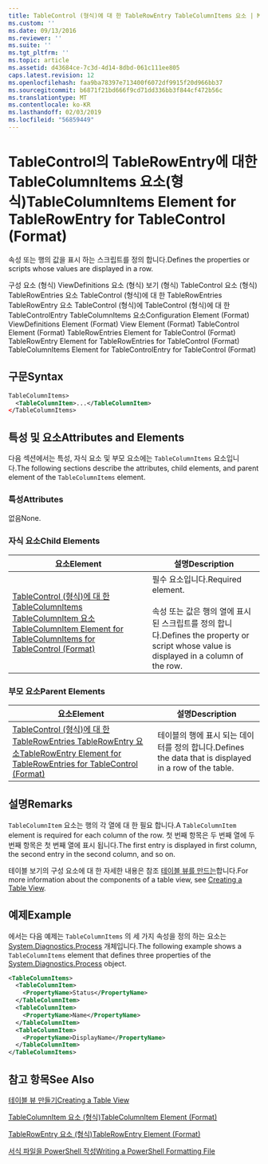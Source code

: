 ```yaml
---
title: TableControl (형식)에 대 한 TableRowEntry TableColumnItems 요소 | Microsoft Docs
ms.custom: ''
ms.date: 09/13/2016
ms.reviewer: ''
ms.suite: ''
ms.tgt_pltfrm: ''
ms.topic: article
ms.assetid: d43684ce-7c3d-4d14-8dbd-061c111ee805
caps.latest.revision: 12
ms.openlocfilehash: faa9ba78397e713400f6072df9915f20d966bb37
ms.sourcegitcommit: b6871f21bd666f9cd71dd336bb3f844cf472b56c
ms.translationtype: MT
ms.contentlocale: ko-KR
ms.lasthandoff: 02/03/2019
ms.locfileid: "56859449"
---
```

# <a name="tablecolumnitems-element-for-tablerowentry-for-tablecontrol-format"></a><span data-ttu-id="428f3-102">TableControl의 TableRowEntry에 대한 TableColumnItems 요소(형식)</span><span class="sxs-lookup"><span data-stu-id="428f3-102">TableColumnItems Element for TableRowEntry for TableControl (Format)</span></span>

<span data-ttu-id="428f3-103">속성 또는 행의 값을 표시 하는 스크립트를 정의 합니다.</span><span class="sxs-lookup"><span data-stu-id="428f3-103">Defines the properties or scripts whose values are displayed in a row.</span></span>

<span data-ttu-id="428f3-104">구성 요소 (형식) ViewDefinitions 요소 (형식) 보기 (형식) TableControl 요소 (형식) TableRowEntries 요소 TableControl (형식)에 대 한 TableRowEntries TableRowEntry 요소 TableControl (형식)에 TableControl (형식)에 대 한 TableControlEntry TableColumnItems 요소</span><span class="sxs-lookup"><span data-stu-id="428f3-104">Configuration Element (Format) ViewDefinitions Element (Format) View Element (Format) TableControl Element (Format) TableRowEntries Element for TableControl (Format) TableRowEntry Element for TableRowEntries for TableControl (Format) TableColumnItems Element for TableControlEntry for TableControl (Format)</span></span>

## <a name="syntax"></a><span data-ttu-id="428f3-105">구문</span><span class="sxs-lookup"><span data-stu-id="428f3-105">Syntax</span></span>

```xml
TableColumnItems>
  <TableColumnItem>...</TableColumnItem>
</TableColumnItems>
```

## <a name="attributes-and-elements"></a><span data-ttu-id="428f3-106">특성 및 요소</span><span class="sxs-lookup"><span data-stu-id="428f3-106">Attributes and Elements</span></span>

<span data-ttu-id="428f3-107">다음 섹션에서는 특성, 자식 요소 및 부모 요소에는 `TableColumnItems` 요소입니다.</span><span class="sxs-lookup"><span data-stu-id="428f3-107">The following sections describe the attributes, child elements, and parent element of the `TableColumnItems` element.</span></span>

### <a name="attributes"></a><span data-ttu-id="428f3-108">특성</span><span class="sxs-lookup"><span data-stu-id="428f3-108">Attributes</span></span>

<span data-ttu-id="428f3-109">없음</span><span class="sxs-lookup"><span data-stu-id="428f3-109">None.</span></span>

### <a name="child-elements"></a><span data-ttu-id="428f3-110">자식 요소</span><span class="sxs-lookup"><span data-stu-id="428f3-110">Child Elements</span></span>

|<span data-ttu-id="428f3-111">요소</span><span class="sxs-lookup"><span data-stu-id="428f3-111">Element</span></span>|<span data-ttu-id="428f3-112">설명</span><span class="sxs-lookup"><span data-stu-id="428f3-112">Description</span></span>|
|-------------|-----------------|
|[<span data-ttu-id="428f3-113">TableControl (형식)에 대 한 TableColumnItems TableColumnItem 요소</span><span class="sxs-lookup"><span data-stu-id="428f3-113">TableColumnItem Element for TableColumnItems for TableControl (Format)</span></span>](./tablecolumnitem-element-for-tablecolumnitems-for-tablecontrol-format.md)|<span data-ttu-id="428f3-114">필수 요소입니다.</span><span class="sxs-lookup"><span data-stu-id="428f3-114">Required element.</span></span><br /><br /> <span data-ttu-id="428f3-115">속성 또는 값은 행의 열에 표시 된 스크립트를 정의 합니다.</span><span class="sxs-lookup"><span data-stu-id="428f3-115">Defines the property or script whose value is displayed in a column of the row.</span></span>|

### <a name="parent-elements"></a><span data-ttu-id="428f3-116">부모 요소</span><span class="sxs-lookup"><span data-stu-id="428f3-116">Parent Elements</span></span>

|<span data-ttu-id="428f3-117">요소</span><span class="sxs-lookup"><span data-stu-id="428f3-117">Element</span></span>|<span data-ttu-id="428f3-118">설명</span><span class="sxs-lookup"><span data-stu-id="428f3-118">Description</span></span>|
|-------------|-----------------|
|[<span data-ttu-id="428f3-119">TableControl (형식)에 대 한 TableRowEntries TableRowEntry 요소</span><span class="sxs-lookup"><span data-stu-id="428f3-119">TableRowEntry Element for TableRowEntries for TableControl (Format)</span></span>](./tablerowentry-element-for-tablerowentroes-for-tablecontrol-format.md)|<span data-ttu-id="428f3-120">테이블의 행에 표시 되는 데이터를 정의 합니다.</span><span class="sxs-lookup"><span data-stu-id="428f3-120">Defines the data that is displayed in a row of the table.</span></span>|

## <a name="remarks"></a><span data-ttu-id="428f3-121">설명</span><span class="sxs-lookup"><span data-stu-id="428f3-121">Remarks</span></span>

<span data-ttu-id="428f3-122">`TableColumnItem` 요소는 행의 각 열에 대 한 필요 합니다.</span><span class="sxs-lookup"><span data-stu-id="428f3-122">A `TableColumnItem` element is required for each column of the row.</span></span> <span data-ttu-id="428f3-123">첫 번째 항목은 두 번째 열에 두 번째 항목은 첫 번째 열에 표시 됩니다.</span><span class="sxs-lookup"><span data-stu-id="428f3-123">The first entry is displayed in first column, the second entry in the second column, and so on.</span></span>

<span data-ttu-id="428f3-124">테이블 보기의 구성 요소에 대 한 자세한 내용은 참조 [테이블 뷰를 만드는](./creating-a-table-view.md)합니다.</span><span class="sxs-lookup"><span data-stu-id="428f3-124">For more information about the components of a table view, see [Creating a Table View](./creating-a-table-view.md).</span></span>

## <a name="example"></a><span data-ttu-id="428f3-125">예제</span><span class="sxs-lookup"><span data-stu-id="428f3-125">Example</span></span>

<span data-ttu-id="428f3-126">에서는 다음 예제는 `TableColumnItems` 의 세 가지 속성을 정의 하는 요소는 [System.Diagnostics.Process](/dotnet/api/System.Diagnostics.Process) 개체입니다.</span><span class="sxs-lookup"><span data-stu-id="428f3-126">The following example shows a `TableColumnItems` element that defines three properties of the [System.Diagnostics.Process](/dotnet/api/System.Diagnostics.Process) object.</span></span>

```xml
<TableColumnItems>
  <TableColumnItem>
    <PropertyName>Status</PropertyName>
  </TableColumnItem>
  <TableColumnItem>
    <PropertyName>Name</PropertyName>
  </TableColumnItem>
  <TableColumnItem>
    <PropertyName>DisplayName</PropertyName>
  </TableColumnItem>
</TableColumnItems>

```

## <a name="see-also"></a><span data-ttu-id="428f3-127">참고 항목</span><span class="sxs-lookup"><span data-stu-id="428f3-127">See Also</span></span>

[<span data-ttu-id="428f3-128">테이블 뷰 만들기</span><span class="sxs-lookup"><span data-stu-id="428f3-128">Creating a Table View</span></span>](./creating-a-table-view.md)

[<span data-ttu-id="428f3-129">TableColumnItem 요소 (형식)</span><span class="sxs-lookup"><span data-stu-id="428f3-129">TableColumnItem Element (Format)</span></span>](./tablecolumnitem-element-for-tablecolumnitems-for-tablecontrol-format.md)

[<span data-ttu-id="428f3-130">TableRowEntry 요소 (형식)</span><span class="sxs-lookup"><span data-stu-id="428f3-130">TableRowEntry Element (Format)</span></span>](./tablerowentry-element-for-tablerowentroes-for-tablecontrol-format.md)

[<span data-ttu-id="428f3-131">서식 파일을 PowerShell 작성</span><span class="sxs-lookup"><span data-stu-id="428f3-131">Writing a PowerShell Formatting File</span></span>](./writing-a-powershell-formatting-file.md)
